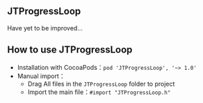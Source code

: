 ## JTProgressLoop

Have yet to be improved...

## <a id="How to use JTProgressLoop"></a>How to use JTProgressLoop
* Installation with CocoaPods：`pod 'JTProgressLoop', '~> 1.0'`
* Manual import：
    * Drag All files in the `JTProgressLoop` folder to project
    * Import the main file：`#import "JTProgressLoop.h"`
   
    
    
